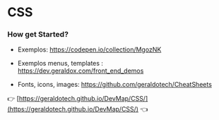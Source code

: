 # CSS

### How get Started?

- Exemplos: https://codepen.io/collection/MgozNK

- Exemplos menus, templates : https://dev.geraldox.com/front_end_demos

- Fonts, icons, images: https://github.com/geraldotech/CheatSheets

:point_right: [https://geraldotech.github.io/DevMap/CSS/](https://geraldotech.github.io/DevMap/CSS/) :point_left:
